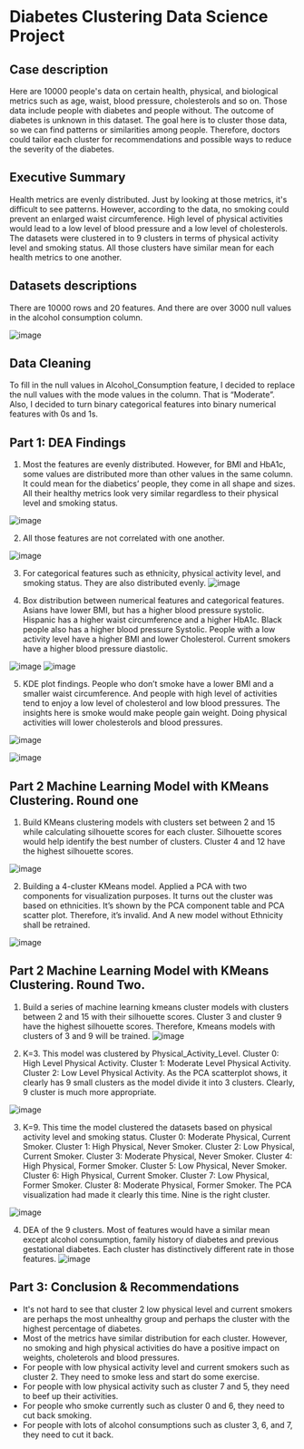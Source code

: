 # Diabetes Clustering Data Science Project

## Case description
Here are 10000 people's data on certain health, physical, and biological metrics such as age, waist, blood pressure, cholesterols and so on. Those data include people with diabetes and people without. The outcome of diabetes is unknown in this dataset.  The goal here is to cluster those data, so we can find patterns or similarities among people. Therefore, doctors could tailor each cluster for recommendations and possible ways to reduce the severity of the diabetes. 
## Executive Summary
Health metrics are evenly distributed. Just by looking at those metrics, it's difficult to see patterns. However, according to the data, no smoking could prevent an enlarged waist circumference. High level of physical activities would lead to a low level of blood pressure and a low level of cholesterols. The datasets were clustered in to 9 clusters in terms of physical activity level and smoking status. All those clusters have similar mean for each health metrics to one another.  
## Datasets descriptions
There are 10000 rows and 20 features. And there are over 3000 null values in the alcohol consumption column. 

![image](https://github.com/user-attachments/assets/47b447e1-e2e9-4a45-9b2e-06ff6849b8f6)


  
## Data Cleaning
To fill in the null values in Alcohol_Consumption feature, I decided to replace the null values with the mode values in the column. That is “Moderate”. Also, I decided to turn binary categorical features into binary numerical features with 0s and 1s.
## Part 1: DEA Findings
1.	Most the features are evenly distributed. However, for BMI and HbA1c, some values are distributed more than other values in the same column. It could mean for the diabetics’ people, they come in all shape and sizes. All their healthy metrics look very similar regardless to their physical level and smoking status.

![image](https://github.com/user-attachments/assets/5a4f0236-8a7f-433e-ace4-032d0dee4c34)


 

2.	All those features are not correlated with one another.


![image](https://github.com/user-attachments/assets/3bd54206-1925-41da-a6f9-0a1005956611)

 
3.	For categorical features such as ethnicity, physical activity level, and smoking status. They are also distributed evenly.
![image](https://github.com/user-attachments/assets/aa4b02ed-9b1c-4111-854d-1fee3a33610a)
 

4.	Box distribution between numerical features and categorical features. Asians have lower BMI, but has a higher blood pressure systolic. Hispanic has a higher waist circumference and a higher HbA1c. Black people also has a higher blood pressure Systolic. People with a low activity level have a higher BMI and lower Cholesterol. Current smokers have a higher blood pressure diastolic.

 ![image](https://github.com/user-attachments/assets/72fbeb3f-c58a-4ba2-8337-c4e7f2ed4531)
![image](https://github.com/user-attachments/assets/f250dc94-acb2-4e75-8258-ed476031d249)


 
5.	KDE plot findings. People who don’t smoke have a lower BMI and a smaller waist circumference. And people with high level of activities tend to enjoy a low level of cholesterol and low blood pressures. The insights here is smoke would make people gain weight. Doing physical activities will lower cholesterols and blood pressures. 
  

![image](https://github.com/user-attachments/assets/69311efe-dcac-4af8-9e5c-cb3e3eaa577f)


![image](https://github.com/user-attachments/assets/009d7d08-95e4-45ff-991d-c26ea6074914)



 

## Part 2 Machine Learning Model with KMeans Clustering. Round one
1.	Build KMeans clustering models with clusters set between 2 and 15 while calculating silhouette scores for each cluster. Silhouette scores would help identify the best number of clusters. Cluster 4 and 12 have the highest silhouette scores. 

![image](https://github.com/user-attachments/assets/d71d11b2-420d-41fe-a934-144533f657ba)



 

2.	Building a 4-cluster KMeans model. Applied a PCA with two components for visualization purposes. It turns out the cluster was based on ethnicities. It’s shown by the PCA component table and PCA scatter plot. Therefore, it’s invalid. And A new model without Ethnicity shall be retrained.
   
![image](https://github.com/user-attachments/assets/7be71d6a-e432-4fdd-90df-f65308335b24)

## Part 2 Machine Learning Model with KMeans Clustering. Round Two.
1.	Build a series of machine learning kmeans cluster models with clusters between 2 and 15 with their silhouette scores. Cluster 3 and cluster 9 have the highest silhouette scores. Therefore, Kmeans models with clusters of 3 and 9 will be trained.
![image](https://github.com/user-attachments/assets/0c406551-5a2f-4758-af59-a9b63997fb0e)


2.	K=3. This model was clustered by Physical_Activity_Level. Cluster 0: High Level Physical Activity. Cluster 1: Moderate Level Physical Activity. Cluster 2: Low Level Physical Activity. As the PCA scatterplot shows, it clearly has 9 small clusters as the model divide it into 3 clusters. Clearly, 9 cluster is much more appropriate.
 
![image](https://github.com/user-attachments/assets/f20a8c07-34fa-48f1-a922-0a9d798b285a)


3.	K=9. This time the model clustered the datasets based on physical activity level and smoking status.  Cluster 0: Moderate Physical, Current Smoker. Cluster 1: High Physical, Never Smoker.  Cluster 2: Low Physical, Current Smoker. Cluster 3: Moderate Physical, Never Smoker. Cluster 4: High Physical, Former Smoker. Cluster 5: Low Physical, Never Smoker. Cluster 6: High Physical, Current Smoker. Cluster 7: Low Physical, Former Smoker. Cluster 8: Moderate Physical, Former Smoker. The PCA visualization had made it clearly this time. Nine is the right cluster. 

![image](https://github.com/user-attachments/assets/7d4d84d2-8e80-426a-9acd-f2474118f8e4)

 
4.	DEA of the 9 clusters. Most of features would have a similar mean except alcohol consumption, family history of diabetes and previous gestational diabetes. Each cluster has distinctively different rate in those features. 
![image](https://github.com/user-attachments/assets/46115222-9e2f-42c8-90be-6f6708b04bed)
 

## Part 3: Conclusion & Recommendations
* It's not hard to see that cluster 2 low physical level and current smokers are perhaps the most unhealthy group and perhaps the cluster with the highest percentage of diabetes. 
* Most of the metrics have similar distribution for each cluster. However, no smoking and high physical activities do have a positive impact on weights, choleterols and blood pressures.
* For people with low physical activity level and current smokers such as cluster 2. They need to smoke less and start do some exercise.
* For people with low physical activity such as cluster 7 and 5, they need to beef up their activities.
* For people who smoke currently such as cluster 0 and 6, they need to cut back smoking.
* For people with lots of alcohol consumptions such as cluster 3, 6, and 7, they need to cut it back.
